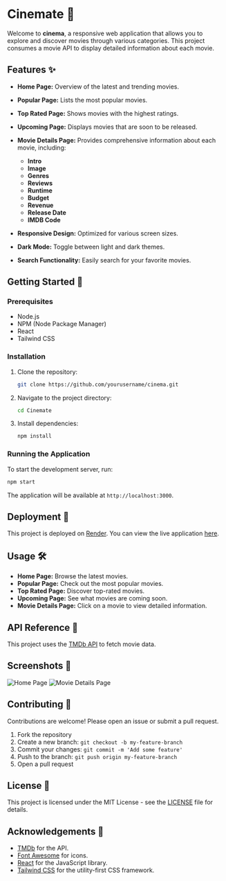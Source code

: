 # Cinemate 🎥

Welcome to **cinema**, a responsive web application that allows you to explore and discover movies through various categories.
This project consumes a movie API to display detailed information about each movie.

## Features ✨

- **Home Page:** Overview of the latest and trending movies.
- **Popular Page:** Lists the most popular movies.
- **Top Rated Page:** Shows movies with the highest ratings.
- **Upcoming Page:** Displays movies that are soon to be released.
- **Movie Details Page:** Provides comprehensive information about each movie, including:
  - **Intro**
  - **Image**
  - **Genres**
  - **Reviews**
  - **Runtime**
  - **Budget**
  - **Revenue**
  - **Release Date**
  - **IMDB Code**

- **Responsive Design:** Optimized for various screen sizes.
- **Dark Mode:** Toggle between light and dark themes.
- **Search Functionality:** Easily search for your favorite movies.

## Getting Started 🚀

### Prerequisites

- Node.js
- NPM (Node Package Manager)
- React
- Tailwind CSS

### Installation

1. Clone the repository:
    ```bash
    git clone https://github.com/yourusername/cinema.git
    ```
2. Navigate to the project directory:
    ```bash
    cd Cinemate
    ```
3. Install dependencies:
    ```bash
    npm install
    ```

### Running the Application

To start the development server, run:
```bash
npm start
```

The application will be available at `http://localhost:3000`.

## Deployment 🚀

This project is deployed on [Render](https://render.com/).
You can view the live application [here](https://cinemamate.netlify.app/).

## Usage 🛠️

- **Home Page:** Browse the latest movies.
- **Popular Page:** Check out the most popular movies.
- **Top Rated Page:** Discover top-rated movies.
- **Upcoming Page:** See what movies are coming soon.
- **Movie Details Page:** Click on a movie to view detailed information.

## API Reference 📡

This project uses the [TMDb API](https://www.themoviedb.org/documentation/api) to fetch movie data.

## Screenshots 📸

![Home Page](https://github.com/HAWKZ4/Cinemate/assets/108879264/8deeda73-d2d9-43a8-81f6-0bb0d43ed865)
![Movie Details Page](https://github.com/HAWKZ4/Cinemate/assets/108879264/cb15c365-f80d-4c03-baf1-d8e3b4a45348)

## Contributing 🤝

Contributions are welcome! Please open an issue or submit a pull request.

1. Fork the repository
2. Create a new branch: `git checkout -b my-feature-branch`
3. Commit your changes: `git commit -m 'Add some feature'`
4. Push to the branch: `git push origin my-feature-branch`
5. Open a pull request

## License 📜

This project is licensed under the MIT License - see the [LICENSE](LICENSE) file for details.

## Acknowledgements 🙏

- [TMDb](https://www.themoviedb.org/) for the API.
- [Font Awesome](https://fontawesome.com/) for icons.
- [React](https://reactjs.org/) for the JavaScript library.
- [Tailwind CSS](https://tailwindcss.com/) for the utility-first CSS framework.
